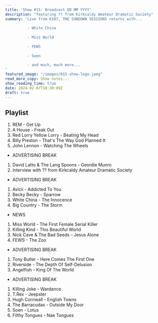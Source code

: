 ```yaml
---
title: 'Show #15: Broadcast DD MM YYYY'
description: "featuring ?? from Kirkcaldy Amateur Dramatic Society"
summary: 'Live from K107, THE SUNDOWN SESSIONS returns with...
 
          - White China
                    
          - Miss World
          
          - FEWS
          
          - Soen
          
          - and much, much more...
'
featured_image: "/images/015-show-logo.jpeg"
read_more_copy: Show notes...
show_reading_time: true
date: 2024-02-07T18:30:09Z
draft: true
---
```


## Playlist

1. REM - Get Up
2. A House - Freak Out
3. Red Lorry Yellow Lorry - Beating My Head
4. Billy Preston - That's The Way God Planned It
5. John Lennon - Watching The Wheels

- ADVERTISING BREAK

1. David Latto & The Lang Spoons - Geordie Munro 
2. Interview with ?? from Kirkcaldy Amateur Dramatic Society

- ADVERTISING BREAK

1. Avicii - Addicted To You
2. Becky Becky - Sparrow 
3. White China - The Innocence
4. Big Country - The Storm

- NEWS

1. Miss World - The First Female Serial Killer
2. Killing Kind - This Beautiful World
3. Nick Cave & The Bad Seeds - Jesus Alone
4. FEWS - The Zoo

- ADVERTISING BREAK 

1. Tony Butler - Here Comes The First One
2. Riverside - The Depth Of Self-Delusion
3. Angelfish - King Of The World

- ADVERTISING BREAK 

1. Killing Joke - Wardance
2. T.Rex - Jeepster
3. Hugh Cornwall - English Towns
4. The Barracudas - Outside My Door
5. Soen - Lotus 
6. Filthy Tongues - Nae Tongues 
